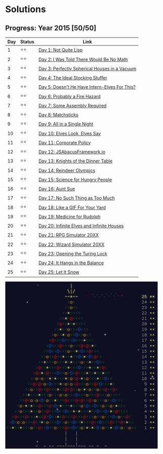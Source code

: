 # Solutions

## Progress: Year 2015 [50/50]

| Day  | Status | Link |
| --- | --- | --- |
| 1  | ⭐⭐  | [Day 1: Not Quite Lisp](day1)   |
| 2  | ⭐⭐  | [Day 2: I Was Told There Would Be No Math](day2)   |
| 3  | ⭐⭐  | [Day 3: Perfectly Spherical Houses in a Vacuum](day3)   |
| 4  | ⭐⭐  | [Day 4: The Ideal Stocking Stuffer](day4)   |
| 5  | ⭐⭐  | [Day 5: Doesn't He Have Intern-Elves For This?](day5)   |
| 6  | ⭐⭐  | [Day 6: Probably a Fire Hazard](day6)   |
| 7  | ⭐⭐  | [Day 7: Some Assembly Required](day7)   |
| 8  | ⭐⭐  | [Day 8: Matchsticks](day8)   |
| 9  | ⭐⭐  | [Day 9: All in a Single Night](day9)   |
| 10 | ⭐⭐  | [Day 10: Elves Look, Elves Say](day10) |
| 11 | ⭐⭐  | [Day 11: Corporate Policy](day11) |
| 12 | ⭐⭐  | [Day 12: JSAbacusFramework.io](day12) |
| 13 | ⭐⭐  | [Day 13: Knights of the Dinner Table](day13) |
| 14 | ⭐⭐  | [Day 14: Reindeer Olympics](day14) |
| 15 | ⭐⭐  | [Day 15: Science for Hungry People](day15) |
| 16 | ⭐⭐  | [Day 16: Aunt Sue](day16) |
| 17 | ⭐⭐  | [Day 17: No Such Thing as Too Much](day17) |
| 18 | ⭐⭐  | [Day 18: Like a GIF For Your Yard](day18) |
| 19 | ⭐⭐  | [Day 19: Medicine for Rudolph](day19) |
| 20 | ⭐⭐  | [Day 20: Infinite Elves and Infinite Houses](day20) |
| 21 | ⭐⭐  | [Day 21: RPG Simulator 20XX](day21) |
| 22 | ⭐⭐  | [Day 22: Wizard Simulator 20XX](day22) |
| 23 | ⭐⭐  | [Day 23: Opening the Turing Lock](day23) |
| 24 | ⭐⭐  | [Day 24: It Hangs in the Balance](day24) |
| 25 | ⭐⭐  | [Day 25: Let It Snow](day25) |

![Solutions 2015](../../../../../../../doc/img/2015.png "2015 is done")
